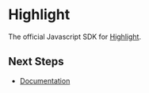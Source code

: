 # Highlight

The official Javascript SDK for [Highlight](https://highlight.run).

## Next Steps

-   [Documentation](https://docs.highlight.run)
